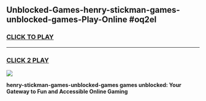 
## Unblocked-Games-henry-stickman-games-unblocked-games-Play-Online #oq2el
<h3>
<a href="https://news.freeplayer.one?title=henry-stickman-games-unblocked-games&ref=3">CLICK TO PLAY</a></h3>
<hr>

<h3>
<a href="https://news.freeplayer.one?title=henry-stickman-games-unblocked-games&ref=3">CLICK 2 PLAY</a>
  
</h3>

<a href="https://news.freeplayer.one?title=henry-stickman-games-unblocked-games&ref=3"><img src="https://clearcache.store/games.png"></a>


**henry-stickman-games-unblocked-games games unblocked: Your Gateway to Fun and Accessible Online Gaming**
